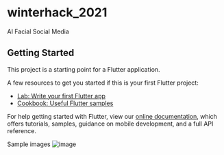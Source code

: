 # winterhack_2021

AI Facial Social Media

## Getting Started

This project is a starting point for a Flutter application.

A few resources to get you started if this is your first Flutter project:

- [Lab: Write your first Flutter app](https://flutter.dev/docs/get-started/codelab)
- [Cookbook: Useful Flutter samples](https://flutter.dev/docs/cookbook)

For help getting started with Flutter, view our
[online documentation](https://flutter.dev/docs), which offers tutorials,
samples, guidance on mobile development, and a full API reference.


Sample images
![image](https://user-images.githubusercontent.com/60831265/126900862-91b56ec6-a22a-4346-a40f-bfc035eaf4e7.png)

